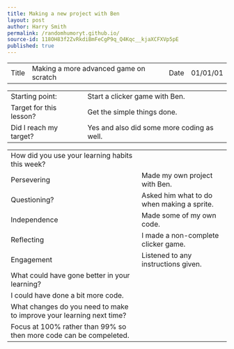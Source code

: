 ```yaml
---
title: Making a new project with Ben
layout: post
author: Harry Smith
permalink: /randomhumoryt.github.io/
source-id: 118OH83f2ZvRkdiBmFeCgP9q_Q4Kqc__kjaXCFXVp5pE
published: true
---
```

<table>
  <tr>
    <td>Title</td>
    <td>Making a more advanced game on scratch</td>
    <td>Date</td>
    <td>01/01/01</td>
  </tr>
</table>


<table>
  <tr>
    <td>Starting point:</td>
    <td>Start a clicker game with Ben.</td>
  </tr>
  <tr>
    <td>Target for this lesson?</td>
    <td>Get the simple things done.</td>
  </tr>
  <tr>
    <td>Did I reach my target? </td>
    <td>Yes and also did some more coding as well.</td>
  </tr>
</table>


<table>
  <tr>
    <td>How did you use your learning habits this week?</td>
    <td></td>
  </tr>
  <tr>
    <td>Persevering</td>
    <td>Made my own project with Ben.</td>
  </tr>
  <tr>
    <td>Questioning?</td>
    <td>Asked him what to do when making a sprite.</td>
  </tr>
  <tr>
    <td>Independence</td>
    <td>Made some of my own code.</td>
  </tr>
  <tr>
    <td>Reflecting</td>
    <td>I made a non-complete clicker game.</td>
  </tr>
  <tr>
    <td>Engagement</td>
    <td>Listened to any instructions given.</td>
  </tr>
  <tr>
    <td>What could have gone better in your learning?</td>
    <td></td>
  </tr>
  <tr>
    <td>I could have done a bit more code.</td>
    <td></td>
  </tr>
  <tr>
    <td>What changes do you need to make to improve your learning next time?</td>
    <td></td>
  </tr>
  <tr>
    <td>Focus at 100% rather than 99% so then more code can be compeleted.</td>
    <td></td>
  </tr>
</table>


